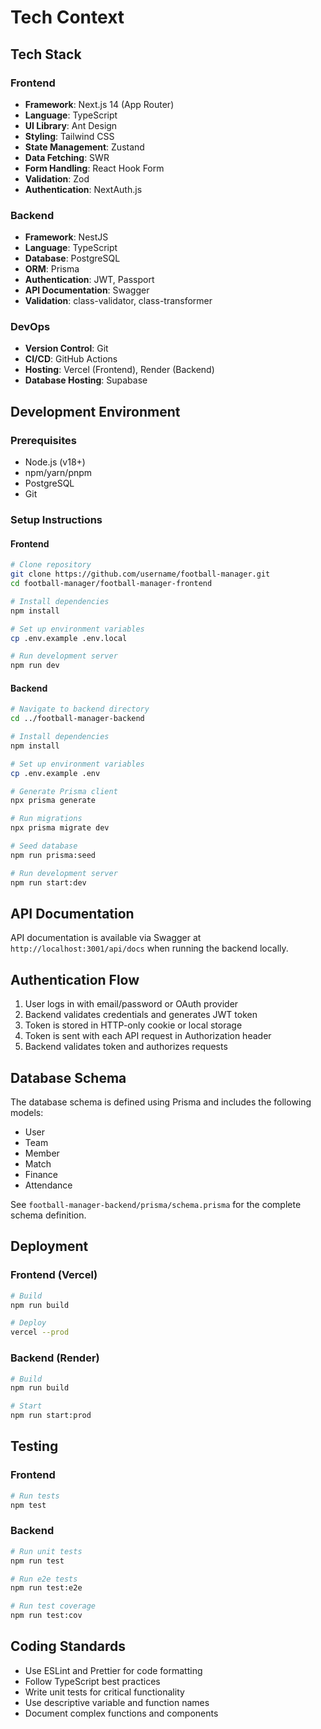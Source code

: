 # Tech Context

## Tech Stack

### Frontend
- **Framework**: Next.js 14 (App Router)
- **Language**: TypeScript
- **UI Library**: Ant Design
- **Styling**: Tailwind CSS
- **State Management**: Zustand
- **Data Fetching**: SWR
- **Form Handling**: React Hook Form
- **Validation**: Zod
- **Authentication**: NextAuth.js

### Backend
- **Framework**: NestJS
- **Language**: TypeScript
- **Database**: PostgreSQL
- **ORM**: Prisma
- **Authentication**: JWT, Passport
- **API Documentation**: Swagger
- **Validation**: class-validator, class-transformer

### DevOps
- **Version Control**: Git
- **CI/CD**: GitHub Actions
- **Hosting**: Vercel (Frontend), Render (Backend)
- **Database Hosting**: Supabase

## Development Environment

### Prerequisites
- Node.js (v18+)
- npm/yarn/pnpm
- PostgreSQL
- Git

### Setup Instructions

#### Frontend
```bash
# Clone repository
git clone https://github.com/username/football-manager.git
cd football-manager/football-manager-frontend

# Install dependencies
npm install

# Set up environment variables
cp .env.example .env.local

# Run development server
npm run dev
```

#### Backend
```bash
# Navigate to backend directory
cd ../football-manager-backend

# Install dependencies
npm install

# Set up environment variables
cp .env.example .env

# Generate Prisma client
npx prisma generate

# Run migrations
npx prisma migrate dev

# Seed database
npm run prisma:seed

# Run development server
npm run start:dev
```

## API Documentation

API documentation is available via Swagger at `http://localhost:3001/api/docs` when running the backend locally.

## Authentication Flow

1. User logs in with email/password or OAuth provider
2. Backend validates credentials and generates JWT token
3. Token is stored in HTTP-only cookie or local storage
4. Token is sent with each API request in Authorization header
5. Backend validates token and authorizes requests

## Database Schema

The database schema is defined using Prisma and includes the following models:
- User
- Team
- Member
- Match
- Finance
- Attendance

See `football-manager-backend/prisma/schema.prisma` for the complete schema definition.

## Deployment

### Frontend (Vercel)
```bash
# Build
npm run build

# Deploy
vercel --prod
```

### Backend (Render)
```bash
# Build
npm run build

# Start
npm run start:prod
```

## Testing

### Frontend
```bash
# Run tests
npm test
```

### Backend
```bash
# Run unit tests
npm run test

# Run e2e tests
npm run test:e2e

# Run test coverage
npm run test:cov
```

## Coding Standards

- Use ESLint and Prettier for code formatting
- Follow TypeScript best practices
- Write unit tests for critical functionality
- Use descriptive variable and function names
- Document complex functions and components
